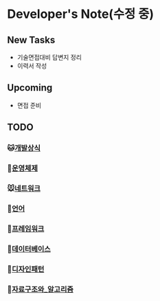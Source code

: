 # Developer's Note(수정 중)

## **New Tasks**

- 기술면접대비 답변지 정리
- 이력서 작성

## U**pcoming**

- 면접 준비

## **TODO**

### :cat:[개발상식](/chapter1-개발상식)

### :dog:[운영체제](/chapter2-운영체제)

### :mouse:[네트워크](/chapter3-네트워크)

### :hamster:[언어](/chapter4.0-언어)

### :rabbit:[프레임워크](/chapter4.5-프레임워크)

### :wolf:[데이터베이스](/chapter5-데이터베이스)

### :frog:[디자인패턴](/chapter6-디자인패턴)

### :tiger:[자료구조와_알고리즘](/chapter7-자료구조와_알고리즘)
